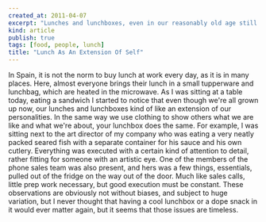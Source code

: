 ```yaml
---
created_at: 2011-04-07
excerpt: "Lunches and lunchboxes, even in our reasonably old age still express who we are."
kind: article
publish: true
tags: [food, people, lunch]
title: "Lunch As An Extension Of Self"
---
```


In Spain, it is not the norm to buy lunch at work every day, as it is in many places. Here, almost everyone brings their lunch in a small tupperware and lunchbag, which are heated in the microwave.
As I was sitting at a table today, eating a sandwich I started to notice that even though we're all grown up now, our lunches and lunchboxes kind of like an extension of our personalities. In the same way we use clothing to show others what we are like and what we're about, your lunchbox does the same. For example, I was sitting next to the art director of my company who was eating a very neatly packed seared fish with a separate container for his sauce and his own cutlery. Everything was executed with a certain kind of attention to detail, rather fitting for someone with an artistic eye. One of the members of the phone sales team was also present, and hers was a few things, essentials, pulled out of the fridge on the way out of the door. Much like sales calls, little prep work necessary, but good execution must be constant. 
These observations are obviously not without biases, and subject to huge variation, but I never thought that having a cool lunchbox or a dope snack in it would ever matter again, but it seems that those issues are timeless. 
